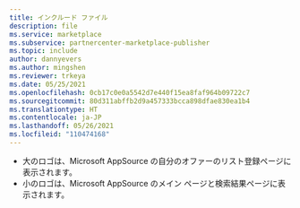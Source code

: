```yaml
---
title: インクルード ファイル
description: file
ms.service: marketplace
ms.subservice: partnercenter-marketplace-publisher
ms.topic: include
author: dannyevers
ms.author: mingshen
ms.reviewer: trkeya
ms.date: 05/25/2021
ms.openlocfilehash: 0cb17c0e0a5542d7e440f15ea8faf964b09722c7
ms.sourcegitcommit: 80d311abffb2d9a457333bcca898dfae830ea1b4
ms.translationtype: HT
ms.contentlocale: ja-JP
ms.lasthandoff: 05/26/2021
ms.locfileid: "110474168"
---
```

- 大のロゴは、Microsoft AppSource の自分のオファーのリスト登録ページに表示されます。
- 小のロゴは、Microsoft AppSource のメイン ページと検索結果ページに表示されます。
